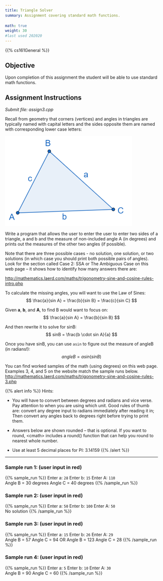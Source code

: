 ```yaml
---
title: Triangle Solver
summary: Assignment covering standard math functions. 

math: true
weight: 30
#last used 202020
---
```


{{% cs161General %}}

## Objective

Upon completion of this assignment the student will be able to use
standard math functions.

## Assignment Instructions

*Submit file: assign3.cpp*

Recall from geometry that corners (vertices) and angles in triangles are
typically named with capital letters and the sides opposite them are
named with corresponding lower case letters:

![Triangle ABC](triangle.png)

Write a program that allows the user to enter the user to enter two sides
of a triangle, a and b and the measure of non-included angle A (in degrees)
and prints out the measures of the other two angles (if possible).

Note that there are three possible cases - no solution, one solution, or
two solutions (in which case you should print both possible pairs of angles).
Look for the section called Case 2: SSA or The Ambiguous Case on this web page
– it shows how to identify how many answers there are:

http://mathematics.laerd.com/maths/trigonometry-sine-and-cosine-rules-intro.php

To calculate the missing angles, you will want to use the Law of Sines:
$$ \frac{a}{sin A} = \frac{b}{sin B} = \frac{c}{sin C} $$

Given **a**, **b**, and **A**, to find B would want to focus on:
$$ \frac{a}{sin A} = \frac{b}{sin B} $$

And then rewrite it to solve for sinB:
$$ sinB = \frac{b \cdot sin A}{a} $$

Once you have sinB, you can use `asin` to figure out the measure of angleB (in radians!):
$$ angleB = asin(sinB) $$

You can find worked samples of the math (using degrees) on this web page. Examples 3, 4, and 5 on the website match
the sample runs below.  
http://mathematics.laerd.com/maths/trigonometry-sine-and-cosine-rules-3.php

{{% alert info %}}
Hints:

* You will have to convert between degrees and radians and vice verse. Pay attention to when you are
using which unit. Good rules of thumb are: convert any degree input to radians immediately after
reading it in; Then convert any angles back to degrees right before trying to print them.

* Answers below are shown rounded – that is optional. If you want to round, \<cmath>
includes a round() function that can help you round to nearest whole number.

* Use at least 5 decimal places for PI: 3.14159
{{% /alert %}}

-----------
### Sample run 1: (user input in red)

{{% sample_run %}}
Enter a: `28`
Enter b: `15`
Enter A: `110`  
Angle B = 30 degrees
Angle C = 40 degrees
{{% /sample_run %}}

### Sample run 2: (user input in red)

{{% sample_run %}}
Enter a: `50`
Enter b: `100`
Enter A: `50`  
No solution
{{% /sample_run %}}

### Sample run 3: (user input in red)

{{% sample_run %}}
Enter a: `15`
Enter b: `26`
Enter A: `29`  
Angle B = 57
Angle C = 94
OR
Angle B = 123
Angle C = 28
{{% /sample_run %}}

### Sample run 4: (user input in red)

{{% sample_run %}}
Enter a: `5`
Enter b: `10`
Enter A: `30`  
Angle B = 90
Angle C = 60
{{% /sample_run %}}

